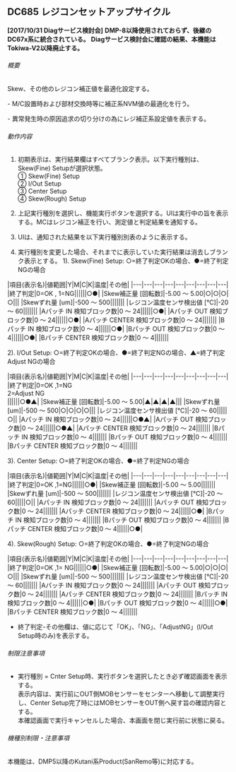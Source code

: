 ## DC685 レジコンセットアップサイクル 
**\[2017/10/31 Diagサービス検討会\]**
**DMP-8以降使用されておらず、後継のDC67x系に統合されている。**
**Diagサービス検討会に確認の結果、本機能はTokiwa-V2以降廃止する。**

###### 概要

Skew、その他のレジコン補正値を最適化設定する。

\- M/C設置時および部材交換時等に補正系NVM値の最適化を行う。

\- 異常発生時の原因追求の切り分けの為にレジ補正系設定値を表示する。

###### 動作内容

1.  初期表示は、実行結果欄はすべてブランク表示。以下実行種別は、Skew(Fine)
    Setupが選択状態。  
    ① Skew(Fine) Setup  
    ② I/Out Setup  
    ③ Center Setup  
    ④ Skew(Rough) Setup

2.  上記実行種別を選択し、機能実行ボタンを選択する。UIは実行中の旨を表示する。MCはレジコン補正を行い、測定値と判定結果を通知する。

3.  UIは、通知された結果を以下実行種別別表のように表示する。

4.  実行種別を変更した場合、それまでに表示していた実行結果は消去しブランク表示とする。
1). Skew(Fine) Setup: ○=終了判定OKの場合、●=終了判定NGの場合

|項目(表示名)|値範囲|Y|M|C|K|温度|その他|
|---|---|---|---|---|---|---|---|---|
|終了判定|0=OK , 1=NG||||||○●|
|Skew補正量 [回転数]|-5.00 ～ 5.00|○|○|○|○|||
|Skewずれ量 [um]|-500 ～ 500|||||||
|レジコン温度センサ検出値 [℃]|-20 ～ 60|||||||
|Aパッチ IN  検知ブロック数|0 ～ 24||||||○●|
|Aパッチ OUT 検知ブロック数|0 ～ 24||||||○●|
|Aパッチ CENTER 検知ブロック数|0 ～ 24|||||||
|Bパッチ IN 検知ブロック数|0 ～ 4||||||○●|
|Bパッチ OUT 検知ブロック数|0 ～ 4||||||○●|
|Bパッチ CENTER 検知ブロック数|0 ～ 4|||||||

2). I/Out Setup:
○=終了判定OKの場合、●=終了判定NGの場合、▲=終了判定Adjust NGの場合

|項目(表示名)|値範囲|Y|M|C|K|温度|その他|
|---|---|---|---|---|---|---|---|---|
|終了判定|0=OK ,1=NG<br/>2=Adjust NG<br/>||||||○●▲|
|Skew補正量 [回転数]|-5.00 ～ 5.00|▲|▲|▲|▲|||
|Skewずれ量 [um]|-500 ～ 500|○|○|○|○|||
|レジコン温度センサ検出値 [℃]|-20 ～ 60|||||○||
|Aパッチ IN  検知ブロック数|0 ～ 24||||||○●▲|
|Aパッチ OUT 検知ブロック数|0 ～ 24||||||○●▲|
|Aパッチ CENTER 検知ブロック数|0 ～ 24|||||||
|Bパッチ IN 検知ブロック数|0 ～ 4|||||||
|Bパッチ OUT 検知ブロック数|0 ～ 4|||||||
|Bパッチ CENTER 検知ブロック数|0 ～ 4|||||||


3). Center Setup: ○=終了判定OKの場合、●=終了判定NGの場合

|項目(表示名)|値範囲|Y|M|C|K|温度|その他|
|---|---|---|---|---|---|---|---|---|
|終了判定|0=OK ,1=NG||||||○●|
|Skew補正量 [回転数]|-5.00 ～ 5.00|||||||
|Skewずれ量 [um]|-500 ～ 500|||||||
|レジコン温度センサ検出値 [℃]|-20 ～ 60|||||○||
|Aパッチ IN  検知ブロック数|0 ～ 24|||||||
|Aパッチ OUT 検知ブロック数|0 ～ 24|||||||
|Aパッチ CENTER 検知ブロック数|0 ～ 24||||||○●|
|Bパッチ IN 検知ブロック数|0 ～ 4|||||||
|Bパッチ OUT 検知ブロック数|0 ～ 4|||||||
|Bパッチ CENTER 検知ブロック数|0 ～ 4||||||○●|

4). Skew(Rough) Setup: ○=終了判定OKの場合、●=終了判定NGの場合

|項目(表示名)|値範囲|Y|M|C|K|温度|その他|
|---|---|---|---|---|---|---|---|---|
|終了判定|0=OK ,1= NG||||||○●|
|Skew補正量 [回転数]|-5.00 ～ 5.00|○|○|○|○|||
|Skewずれ量 [um]|-500 ～ 500|||||||
|レジコン温度センサ検出値 [℃]|-20 ～ 60|||||||
|Aパッチ IN  検知ブロック数|0 ～ 24|||||||
|Aパッチ OUT 検知ブロック数|0 ～ 24|||||||
|Aパッチ CENTER 検知ブロック数|0 ～ 24|||||||
|Bパッチ IN 検知ブロック数|0 ～ 4||||||○●|
|Bパッチ OUT 検知ブロック数|0 ～ 4||||||○●|
|Bパッチ CENTER 検知ブロック数|0 ～ 4|||||||


-   終了判定-その他欄は、値に応じて「OK」、「NG」、「AdjustNG」(I/Out
    Setup時のみ)を表示する。

###### 制限注意事項

- 実行種別 = Cnter
Setup時、実行ボタンを選択したとき必ず確認画面を表示する。  
表示内容は、実行前にOUT側MOBセンサーをセンターへ移動して調整実行し、Center
Setup完了時にはMOBセンサーをOUT側へ戻す旨の確認内容とする。  
本確認画面で実行キャンセルした場合、本画面を閉じ実行前に状態に戻る。

###### 機種別制限・注意事項

本機能は、DMP5以降のKutani系Product(SanRemo等)に対応する。